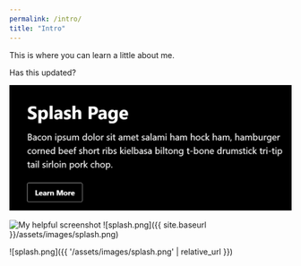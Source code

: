 ```yaml
---
permalink: /intro/
title: "Intro"
---
```


This is where you can learn a little about me.

Has this updated?

![](https://github.com/MichaelLeeMcCluskey/michaelleemccluskey.github.io/blob/master/assets/images/splash.PNG)

![My helpful screenshot](/minimal-mistakes/assets/images/splash.png)
![splash.png]({{ site.baseurl }}/assets/images/splash.png)

![splash.png]({{ '/assets/images/splash.png' | relative_url }})
